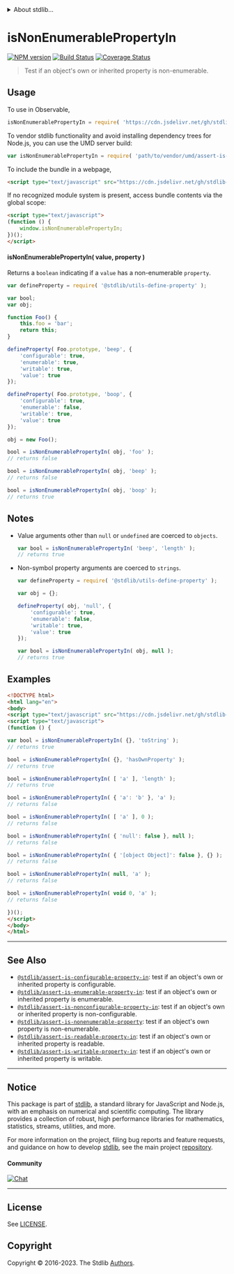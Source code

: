 <!--

@license Apache-2.0

Copyright (c) 2018 The Stdlib Authors.

Licensed under the Apache License, Version 2.0 (the "License");
you may not use this file except in compliance with the License.
You may obtain a copy of the License at

   http://www.apache.org/licenses/LICENSE-2.0

Unless required by applicable law or agreed to in writing, software
distributed under the License is distributed on an "AS IS" BASIS,
WITHOUT WARRANTIES OR CONDITIONS OF ANY KIND, either express or implied.
See the License for the specific language governing permissions and
limitations under the License.

-->


<details>
  <summary>
    About stdlib...
  </summary>
  <p>We believe in a future in which the web is a preferred environment for numerical computation. To help realize this future, we've built stdlib. stdlib is a standard library, with an emphasis on numerical and scientific computation, written in JavaScript (and C) for execution in browsers and in Node.js.</p>
  <p>The library is fully decomposable, being architected in such a way that you can swap out and mix and match APIs and functionality to cater to your exact preferences and use cases.</p>
  <p>When you use stdlib, you can be absolutely certain that you are using the most thorough, rigorous, well-written, studied, documented, tested, measured, and high-quality code out there.</p>
  <p>To join us in bringing numerical computing to the web, get started by checking us out on <a href="https://github.com/stdlib-js/stdlib">GitHub</a>, and please consider <a href="https://opencollective.com/stdlib">financially supporting stdlib</a>. We greatly appreciate your continued support!</p>
</details>

# isNonEnumerablePropertyIn

[![NPM version][npm-image]][npm-url] [![Build Status][test-image]][test-url] [![Coverage Status][coverage-image]][coverage-url] <!-- [![dependencies][dependencies-image]][dependencies-url] -->

> Test if an object's own or inherited property is non-enumerable.



<section class="usage">

## Usage

To use in Observable,

```javascript
isNonEnumerablePropertyIn = require( 'https://cdn.jsdelivr.net/gh/stdlib-js/assert-is-nonenumerable-property-in@umd/browser.js' )
```

To vendor stdlib functionality and avoid installing dependency trees for Node.js, you can use the UMD server build:

```javascript
var isNonEnumerablePropertyIn = require( 'path/to/vendor/umd/assert-is-nonenumerable-property-in/index.js' )
```

To include the bundle in a webpage,

```html
<script type="text/javascript" src="https://cdn.jsdelivr.net/gh/stdlib-js/assert-is-nonenumerable-property-in@umd/browser.js"></script>
```

If no recognized module system is present, access bundle contents via the global scope:

```html
<script type="text/javascript">
(function () {
    window.isNonEnumerablePropertyIn;
})();
</script>
```

#### isNonEnumerablePropertyIn( value, property )

Returns a `boolean` indicating if a `value` has a non-enumerable `property`.

<!-- eslint-disable no-restricted-syntax -->

```javascript
var defineProperty = require( '@stdlib/utils-define-property' );

var bool;
var obj;

function Foo() {
    this.foo = 'bar';
    return this;
}

defineProperty( Foo.prototype, 'beep', {
    'configurable': true,
    'enumerable': true,
    'writable': true,
    'value': true
});

defineProperty( Foo.prototype, 'boop', {
    'configurable': true,
    'enumerable': false,
    'writable': true,
    'value': true
});

obj = new Foo();

bool = isNonEnumerablePropertyIn( obj, 'foo' );
// returns false

bool = isNonEnumerablePropertyIn( obj, 'beep' );
// returns false

bool = isNonEnumerablePropertyIn( obj, 'boop' );
// returns true
```

</section>

<!-- /.usage -->

<section class="notes">

## Notes

-   Value arguments other than `null` or `undefined` are coerced to `objects`.

    ```javascript
    var bool = isNonEnumerablePropertyIn( 'beep', 'length' );
    // returns true
    ```

-   Non-symbol property arguments are coerced to `strings`.

    ```javascript
    var defineProperty = require( '@stdlib/utils-define-property' );

    var obj = {};

    defineProperty( obj, 'null', {
        'configurable': true,
        'enumerable': false,
        'writable': true,
        'value': true
    });

    var bool = isNonEnumerablePropertyIn( obj, null );
    // returns true
    ```

</section>

<!-- /.notes -->

<section class="examples">

## Examples

<!-- eslint-disable object-curly-newline -->

<!-- eslint no-undef: "error" -->

```html
<!DOCTYPE html>
<html lang="en">
<body>
<script type="text/javascript" src="https://cdn.jsdelivr.net/gh/stdlib-js/assert-is-nonenumerable-property-in@umd/browser.js"></script>
<script type="text/javascript">
(function () {

var bool = isNonEnumerablePropertyIn( {}, 'toString' );
// returns true

bool = isNonEnumerablePropertyIn( {}, 'hasOwnProperty' );
// returns true

bool = isNonEnumerablePropertyIn( [ 'a' ], 'length' );
// returns true

bool = isNonEnumerablePropertyIn( { 'a': 'b' }, 'a' );
// returns false

bool = isNonEnumerablePropertyIn( [ 'a' ], 0 );
// returns false

bool = isNonEnumerablePropertyIn( { 'null': false }, null );
// returns false

bool = isNonEnumerablePropertyIn( { '[object Object]': false }, {} );
// returns false

bool = isNonEnumerablePropertyIn( null, 'a' );
// returns false

bool = isNonEnumerablePropertyIn( void 0, 'a' );
// returns false

})();
</script>
</body>
</html>
```

</section>

<!-- /.examples -->

<!-- Section for related `stdlib` packages. Do not manually edit this section, as it is automatically populated. -->

<section class="related">

* * *

## See Also

-   <span class="package-name">[`@stdlib/assert-is-configurable-property-in`][@stdlib/assert/is-configurable-property-in]</span><span class="delimiter">: </span><span class="description">test if an object's own or inherited property is configurable.</span>
-   <span class="package-name">[`@stdlib/assert-is-enumerable-property-in`][@stdlib/assert/is-enumerable-property-in]</span><span class="delimiter">: </span><span class="description">test if an object's own or inherited property is enumerable.</span>
-   <span class="package-name">[`@stdlib/assert-is-nonconfigurable-property-in`][@stdlib/assert/is-nonconfigurable-property-in]</span><span class="delimiter">: </span><span class="description">test if an object's own or inherited property is non-configurable.</span>
-   <span class="package-name">[`@stdlib/assert-is-nonenumerable-property`][@stdlib/assert/is-nonenumerable-property]</span><span class="delimiter">: </span><span class="description">test if an object's own property is non-enumerable.</span>
-   <span class="package-name">[`@stdlib/assert-is-readable-property-in`][@stdlib/assert/is-readable-property-in]</span><span class="delimiter">: </span><span class="description">test if an object's own or inherited property is readable.</span>
-   <span class="package-name">[`@stdlib/assert-is-writable-property-in`][@stdlib/assert/is-writable-property-in]</span><span class="delimiter">: </span><span class="description">test if an object's own or inherited property is writable.</span>

</section>

<!-- /.related -->

<!-- Section for all links. Make sure to keep an empty line after the `section` element and another before the `/section` close. -->


<section class="main-repo" >

* * *

## Notice

This package is part of [stdlib][stdlib], a standard library for JavaScript and Node.js, with an emphasis on numerical and scientific computing. The library provides a collection of robust, high performance libraries for mathematics, statistics, streams, utilities, and more.

For more information on the project, filing bug reports and feature requests, and guidance on how to develop [stdlib][stdlib], see the main project [repository][stdlib].

#### Community

[![Chat][chat-image]][chat-url]

---

## License

See [LICENSE][stdlib-license].


## Copyright

Copyright &copy; 2016-2023. The Stdlib [Authors][stdlib-authors].

</section>

<!-- /.stdlib -->

<!-- Section for all links. Make sure to keep an empty line after the `section` element and another before the `/section` close. -->

<section class="links">

[npm-image]: http://img.shields.io/npm/v/@stdlib/assert-is-nonenumerable-property-in.svg
[npm-url]: https://npmjs.org/package/@stdlib/assert-is-nonenumerable-property-in

[test-image]: https://github.com/stdlib-js/assert-is-nonenumerable-property-in/actions/workflows/test.yml/badge.svg?branch=v0.1.1
[test-url]: https://github.com/stdlib-js/assert-is-nonenumerable-property-in/actions/workflows/test.yml?query=branch:v0.1.1

[coverage-image]: https://img.shields.io/codecov/c/github/stdlib-js/assert-is-nonenumerable-property-in/main.svg
[coverage-url]: https://codecov.io/github/stdlib-js/assert-is-nonenumerable-property-in?branch=main

<!--

[dependencies-image]: https://img.shields.io/david/stdlib-js/assert-is-nonenumerable-property-in.svg
[dependencies-url]: https://david-dm.org/stdlib-js/assert-is-nonenumerable-property-in/main

-->

[chat-image]: https://img.shields.io/gitter/room/stdlib-js/stdlib.svg
[chat-url]: https://app.gitter.im/#/room/#stdlib-js_stdlib:gitter.im

[stdlib]: https://github.com/stdlib-js/stdlib

[stdlib-authors]: https://github.com/stdlib-js/stdlib/graphs/contributors

[umd]: https://github.com/umdjs/umd
[es-module]: https://developer.mozilla.org/en-US/docs/Web/JavaScript/Guide/Modules

[deno-url]: https://github.com/stdlib-js/assert-is-nonenumerable-property-in/tree/deno
[umd-url]: https://github.com/stdlib-js/assert-is-nonenumerable-property-in/tree/umd
[esm-url]: https://github.com/stdlib-js/assert-is-nonenumerable-property-in/tree/esm
[branches-url]: https://github.com/stdlib-js/assert-is-nonenumerable-property-in/blob/main/branches.md

[stdlib-license]: https://raw.githubusercontent.com/stdlib-js/assert-is-nonenumerable-property-in/main/LICENSE

<!-- <related-links> -->

[@stdlib/assert/is-configurable-property-in]: https://github.com/stdlib-js/assert-is-configurable-property-in/tree/umd

[@stdlib/assert/is-enumerable-property-in]: https://github.com/stdlib-js/assert-is-enumerable-property-in/tree/umd

[@stdlib/assert/is-nonconfigurable-property-in]: https://github.com/stdlib-js/assert-is-nonconfigurable-property-in/tree/umd

[@stdlib/assert/is-nonenumerable-property]: https://github.com/stdlib-js/assert-is-nonenumerable-property/tree/umd

[@stdlib/assert/is-readable-property-in]: https://github.com/stdlib-js/assert-is-readable-property-in/tree/umd

[@stdlib/assert/is-writable-property-in]: https://github.com/stdlib-js/assert-is-writable-property-in/tree/umd

<!-- </related-links> -->

</section>

<!-- /.links -->
